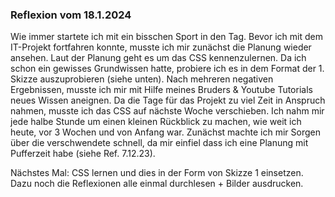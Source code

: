 ### Reflexion vom 18.1.2024

Wie immer startete ich mit ein bisschen Sport in den Tag. Bevor ich mit dem IT-Projekt fortfahren konnte, musste ich mir zunächst die Planung wieder ansehen. Laut der Planung geht es um das CSS kennenzulernen. Da ich schon ein gewisses Grundwissen hatte, probiere ich es in dem Format der 1. Skizze auszuprobieren (siehe unten). Nach mehreren negativen Ergebnissen, musste ich mir mit Hilfe meines Bruders & Youtube Tutorials neues Wissen aneignen. Da die Tage für das Projekt zu viel Zeit in Anspruch nahmen, musste ich das CSS auf nächste Woche verschieben. Ich nahm mir jede halbe Stunde um einen kleinen Rückblick zu machen, wie weit ich heute, vor 3 Wochen und von Anfang war. Zunächst machte ich mir Sorgen über die verschwendete schnell, da mir einfiel dass ich eine Planung mit Pufferzeit habe (siehe Ref. 7.12.23).

Nächstes Mal: CSS lernen und dies in der Form von Skizze 1 einsetzen. Dazu noch die Reflexionen alle einmal durchlesen + Bilder ausdrucken.
